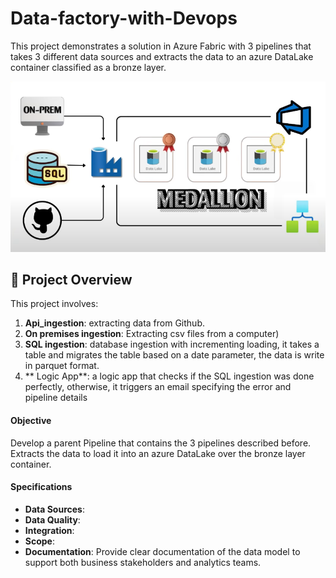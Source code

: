 # Data-factory-with-Devops

This project demonstrates a solution in Azure Fabric with 3 pipelines that takes 3 different data sources and extracts the data to an azure DataLake container classified as a bronze layer.


![image](assets/DataFactory.png/)

## 📖 Project Overview
This project involves:

1. **Api_ingestion**: extracting data from Github.
2. **On premises ingestion**: Extracting csv files from a computer)
3. **SQL ingestion**: database ingestion with incrementing loading, it takes a table and migrates the table based on a date parameter, the data is write in parquet format.
4. ** Logic App**: a logic app that checks if the SQL ingestion was done perfectly, otherwise, it triggers an email specifying the error and pipeline details


   
#### Objective
Develop a parent Pipeline that contains the 3 pipelines described before. Extracts the data to load it into an azure DataLake over the bronze layer container.

#### Specifications
- **Data Sources**: 
- **Data Quality**: 
- **Integration**: 
- **Scope**: 
- **Documentation**: Provide clear documentation of the data model to support both business stakeholders and analytics teams.
